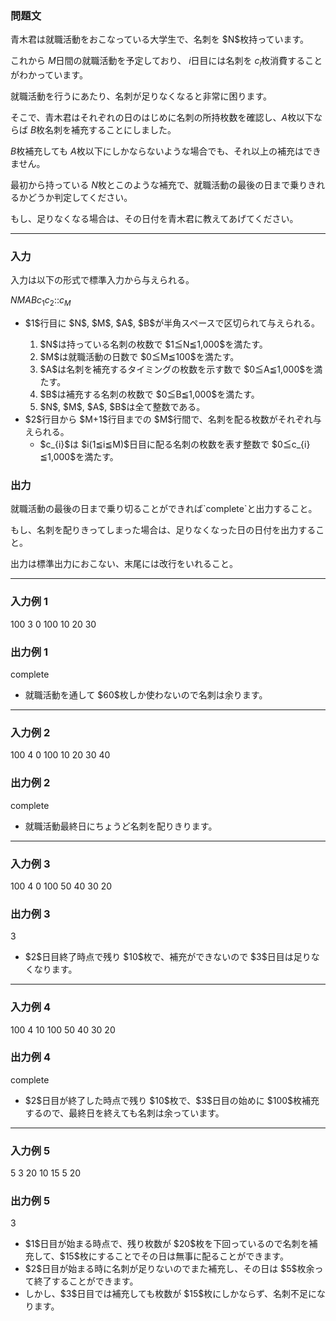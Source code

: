 
<div>

<div>

### **問題文**

<section>
青木君は就職活動をおこなっている大学生で、名刺を $N$枚持っています。

これから $M$日間の就職活動を予定しており、 $i$日目には名刺を $c_{i}$枚消費することがわかっています。

就職活動を行うにあたり、名刺が足りなくなると非常に困ります。

そこで、青木君はそれぞれの日のはじめに名刺の所持枚数を確認し、$A$枚以下ならば $B$枚名刺を補充することにしました。

$B$枚補充しても $A$枚以下にしかならないような場合でも、それ以上の補充はできません。



最初から持っている $N$枚とこのような補充で、就職活動の最後の日まで乗りきれるかどうか判定してください。

もし、足りなくなる場合は、その日付を青木君に教えてあげてください。

</section>

</div>

---

<div>

<div>

### **入力**

<section>
入力は以下の形式で標準入力から与えられる。

<div>

$N$$M$$A$$B$$c_{1}$$c_{2}$$:$$:$$c_{M}$
</div>

<ul>

<li>
$1$行目に $N$, $M$, $A$, $B$が半角スペースで区切られて与えられる。
</li>

<ol>

<li>
$N$は持っている名刺の枚数で $1≦N≦1,000$を満たす。
</li>

<li>
$M$は就職活動の日数で $0≦M≦100$を満たす。
</li>

<li>
$A$は名刺を補充するタイミングの枚数を示す数で $0≦A≦1,000$を満たす。
</li>

<li>
$B$は補充する名刺の枚数で $0≦B≦1,000$を満たす。
</li>

<li>
$N$, $M$, $A$, $B$は全て整数である。
</li>

</ol>

<li>
$2$行目から $M+1$行目までの $M$行間で、名刺を配る枚数がそれぞれ与えられる。
	
<ul>

<li>
$c_{i}$は $i(1≦i≦M)$日目に配る名刺の枚数を表す整数で $0≦c_{i}≦1,000$を満たす。
</li>

</ul>

</li>

</ul>

</section>

</div>

</div>

<div>

### **出力**

<section>
就職活動の最後の日まで乗り切ることができれば`complete`と出力すること。

もし、名刺を配りきってしまった場合は、足りなくなった日の日付を出力すること。

出力は標準出力におこない、末尾には改行をいれること。


</section>

</div>

---

<div>

### **入力例 1**

<section>

<div>

100 3 0 100
10
20
30

</div>

</section>

</div>

<div>

### **出力例 1**

<section>

<div>

complete

</div>

<ul>

<li>
就職活動を通して $60$枚しか使わないので名刺は余ります。
</li>

</ul>

</section>

</div>

---

<div>

### **入力例 2**

<section>

<div>

100 4 0 100
10
20
30
40

</div>

</section>

</div>

<div>

### **出力例 2**

<section>

<div>

complete

</div>

<ul>

<li>
就職活動最終日にちょうど名刺を配りきります。
</li>

</ul>

</section>

</div>

---

<div>

### **入力例 3**

<section>

<div>

100 4 0 100
50
40
30
20

</div>

</section>

</div>

<div>

### **出力例 3**

<section>

<div>

3

</div>

<ul>

<li>
$2$日目終了時点で残り $10$枚で、補充ができないので $3$日目は足りなくなります。
</li>

</ul>

</section>

</div>

---

<div>

### **入力例 4**

<section>

<div>

100 4 10 100
50
40
30
20

</div>

</section>

</div>

<div>

### **出力例 4**

<section>

<div>

complete

</div>

<ul>

<li>
$2$日目が終了した時点で残り $10$枚で、$3$日目の始めに $100$枚補充するので、最終日を終えても名刺は余っています。
</li>

</ul>

</section>

</div>

---

<div>

### **入力例 5**

<section>

<div>

5 3 20 10
15
5
20

</div>

</section>

</div>

<div>

### **出力例 5**

<section>

<div>

3

</div>

<ul>

<li>
$1$日目が始まる時点で、残り枚数が $20$枚を下回っているので名刺を補充して、$15$枚にすることでその日は無事に配ることができます。
</li>

<li>
$2$日目が始まる時に名刺が足りないのでまた補充し、その日は $5$枚余って終了することができます。
</li>

<li>
しかし、$3$日目では補充しても枚数が $15$枚にしかならず、名刺不足になります。
</li>

</ul>

</section>

</div>

</div>
